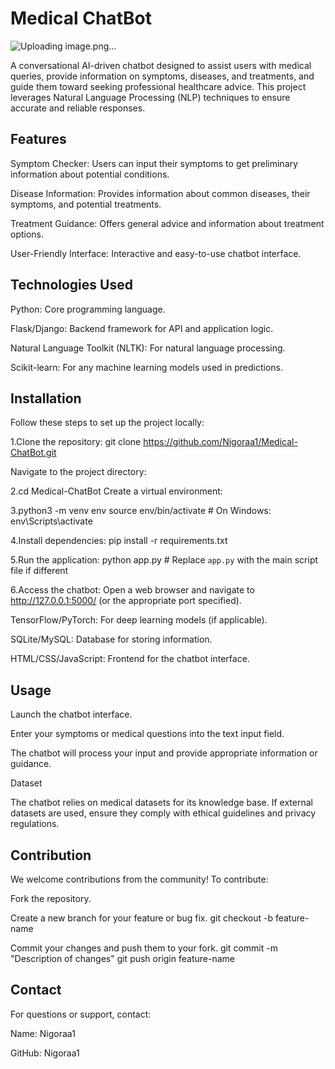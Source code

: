 # Medical ChatBot 

 ![Uploading image.png…]()


A conversational AI-driven chatbot designed to assist users with medical queries, provide information on symptoms, diseases, and treatments, and guide them toward seeking professional healthcare advice. This project leverages Natural Language Processing (NLP) techniques to ensure accurate and reliable responses.

## Features

Symptom Checker: Users can input their symptoms to get preliminary information about potential conditions.

Disease Information: Provides information about common diseases, their symptoms, and potential treatments.

Treatment Guidance: Offers general advice and information about treatment options.

User-Friendly Interface: Interactive and easy-to-use chatbot interface.

## Technologies Used

Python: Core programming language.

Flask/Django: Backend framework for API and application logic.

Natural Language Toolkit (NLTK): For natural language processing.

Scikit-learn: For any machine learning models used in predictions.

## Installation

Follow these steps to set up the project locally:

1.Clone the repository:
git clone https://github.com/Nigoraa1/Medical-ChatBot.git

Navigate to the project directory:

2.cd Medical-ChatBot
Create a virtual environment:

3.python3 -m venv env
source env/bin/activate  # On Windows: env\Scripts\activate

4.Install dependencies:
pip install -r requirements.txt

5.Run the application:
python app.py  # Replace `app.py` with the main script file if different

6.Access the chatbot:
Open a web browser and navigate to http://127.0.0.1:5000/ (or the appropriate port specified).


TensorFlow/PyTorch: For deep learning models (if applicable).

SQLite/MySQL: Database for storing information.

HTML/CSS/JavaScript: Frontend for the chatbot interface.

## Usage

Launch the chatbot interface.

Enter your symptoms or medical questions into the text input field.

The chatbot will process your input and provide appropriate information or guidance.

Dataset

The chatbot relies on medical datasets for its knowledge base. If external datasets are used, ensure they comply with ethical guidelines and privacy regulations.

## Contribution

We welcome contributions from the community! To contribute:

Fork the repository.

Create a new branch for your feature or bug fix.
git checkout -b feature-name

Commit your changes and push them to your fork.
git commit -m "Description of changes"
git push origin feature-name

## Contact

For questions or support, contact:

Name: Nigoraa1

GitHub: Nigoraa1
